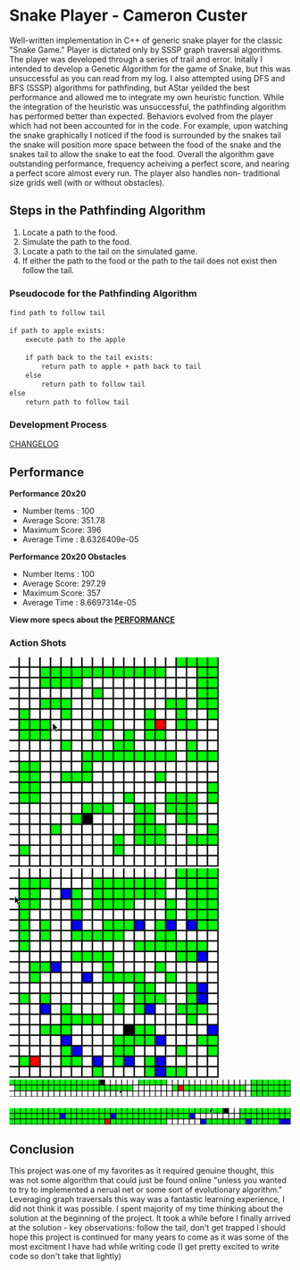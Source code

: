 # Snake Player - Cameron Custer #
Well-written implementation in C++ of generic snake player for the classic "Snake
Game." Player is dictated only by SSSP graph traversal algorithms. The player was
developed through a series of trail and error. Initally I intended to develop a
Genetic Algorithm for the game of Snake, but this was unsuccessful as you can
read from my log. I also attempted using DFS and BFS (SSSP) algorithms for
pathfinding, but AStar yeilded the best performance and allowed me to integrate
my own heuristic function. While the integration of the heuristic was
unsuccessful, the pathfinding algorithm has performed better than expected.
Behaviors evolved from the player which had not been accounted for in the code.
For example, upon watching the snake graphically I noticed if the food is
surrounded by the snakes tail the snake will position more space between the
food of the snake and the snakes tail to allow the snake to eat the food.
Overall the algorithm gave outstanding performance, frequency acheiving a perfect
score, and nearing a perfect score almost every run. The player also handles non-
traditional size grids well (with or without obstacles).

## Steps in the Pathfinding Algorithm ##
1. Locate a path to the food.
2. Simulate the path to the food.
3. Locate a path to the tail on the simulated game.
4. If either the path to the food or the path to the tail does not exist then
    follow the tail.
### Pseudocode for the Pathfinding Algorithm ###
```
find path to follow tail

if path to apple exists:
    execute path to the apple

    if path back to the tail exists:
        return path to apple + path back to tail
    else
        return path to follow tail
else
    return path to follow tail
```

### Development Process ###
[CHANGELOG](Log)

## Performance ##
**Performance 20x20**
- Number Items : 100
- Average Score: 351.78
- Maximum Score: 396
- Average Time : 8.6326409e-05

**Performance 20x20 Obstacles**
- Number Items : 100
- Average Score: 297.29
- Maximum Score: 357
- Average Time : 8.6697314e-05

**View more specs about the [PERFORMANCE](PERFORMANCE.md)**

### Action Shots ###
![Gif of snake player execution on 20x20 board](snake20x20.gif)
&nbsp; &nbsp; &nbsp; &nbsp; &nbsp; &nbsp; &nbsp; &nbsp; &nbsp; &nbsp;
![Gif of snake player with obstacles execution on 20x20 board](snakeObstacles20x20.gif)
&nbsp; &nbsp; &nbsp; &nbsp; &nbsp; &nbsp; &nbsp; &nbsp; &nbsp; &nbsp;
![Gif of snake player execution on 3x50 board](snake03x50.gif)
&nbsp; &nbsp; &nbsp; &nbsp; &nbsp; &nbsp; &nbsp; &nbsp; &nbsp; &nbsp;
![Gif of snake player with obstacles execution on 20x20 board](snakeObstacles03x50.gif)

## Conclusion ##
This project was one of my favorites as it required genuine thought, this
was not some algorithm that could just be found online "unless you wanted
to try to implemented a nerual net or some sort of evolutionary algorithm."
Leveraging graph traversals this way was a fantastic learning experience,
I did not think it was possible. I spent majority of my time thinking about
the solution at the beginning of the project. It took a while before I
finally arrived at the solution -
key observations: follow the tail, don't get trapped
I should hope this project is continued for many years to come as it was
some of the most excitment I have had while writing code (I get pretty
excited to write code so don't take that lightly)
